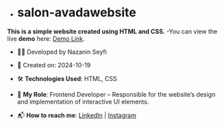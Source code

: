 - # salon-avadawebsite

**This is a simple website created using HTML and CSS.**
-You can view the live **demo** here: [Demo Link](https://nazanin-dev.github.io/salon-avadawebsite/).
- 👩‍💻 Developed by Nazanin Seyfi

- 📅 Created on: 2024-10-19

- 🛠 **Technologies Used**: HTML, CSS

- 🌟 **My Role**: Frontend Developer – Responsible for the website’s design and implementation of interactive UI elements.

- 📬 **How to reach me**: [LinkedIn](https://www.linkedin.com/in/nazanin-seyfi-4a1742331/) | [Instagram](https://www.instagram.com/naznin_dev/)



